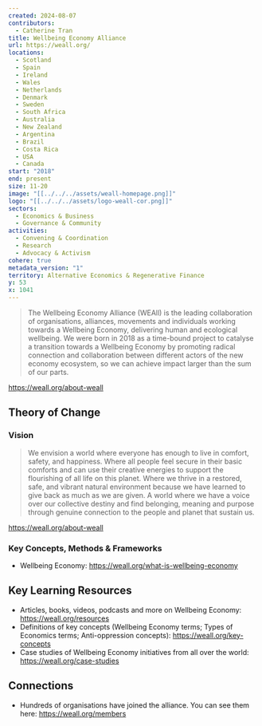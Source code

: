 ```yaml
---
created: 2024-08-07
contributors:
  - Catherine Tran
title: Wellbeing Economy Alliance
url: https://weall.org/
locations:
  - Scotland
  - Spain
  - Ireland
  - Wales
  - Netherlands
  - Denmark
  - Sweden
  - South Africa
  - Australia
  - New Zealand
  - Argentina
  - Brazil
  - Costa Rica
  - USA
  - Canada
start: "2018"
end: present
size: 11-20
image: "[[../../../assets/weall-homepage.png]]"
logo: "[[../../../assets/logo-weall-cor.png]]"
sectors:
  - Economics & Business
  - Governance & Community
activities:
  - Convening & Coordination
  - Research
  - Advocacy & Activism
cohere: true
metadata_version: "1"
territory: Alternative Economics & Regenerative Finance
y: 53
x: 1041
---
```

>The Wellbeing Economy Alliance (WEAll) is the leading collaboration of organisations, alliances, movements and individuals working towards a Wellbeing Economy, delivering human and ecological wellbeing. We were born in 2018 as a time-bound project to catalyse a transition towards a Wellbeing Economy by promoting radical connection and collaboration between different actors of the new economy ecosystem, so we can achieve impact larger than the sum of our parts.

https://weall.org/about-weall

## Theory of Change

### Vision

>We envision a world where everyone has enough to live in comfort, safety, and happiness. Where all people feel secure in their basic comforts and can use their creative energies to support the flourishing of all life on this planet. Where we thrive in a restored, safe, and vibrant natural environment because we have learned to give back as much as we are given. A world where we have a voice over our collective destiny and find belonging, meaning and purpose through genuine connection to the people and planet that sustain us.

https://weall.org/about-weall

### Key Concepts, Methods & Frameworks

- Wellbeing Economy: https://weall.org/what-is-wellbeing-economy

## Key Learning Resources

- Articles, books, videos, podcasts and more on Wellbeing Economy: https://weall.org/resources
- Definitions of key concepts (Wellbeing Economy terms; Types of Economics terms; Anti-oppression concepts): https://weall.org/key-concepts
- Case studies of Wellbeing Economy initiatives from all over the world: https://weall.org/case-studies 

## Connections

- Hundreds of organisations have joined the alliance. You can see them here: https://weall.org/members 








